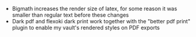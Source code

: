 - Bigmath increases the render size of latex, for some reason it was smaller than regular text before these changes
- Dark pdf and flexoki dark print work together with the "better pdf print" plugin to enable my vault's rendered styles on PDF exports
